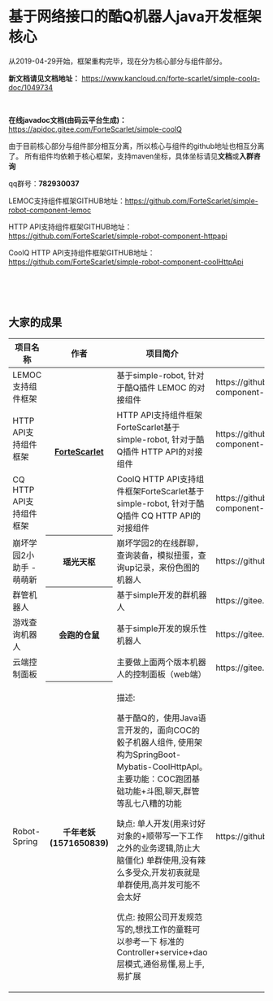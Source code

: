 # 基于网络接口的酷Q机器人java开发框架核心


从2019-04-29开始，框架重构完毕，现在分为核心部分与组件部分。

**新文档请见文档地址：**
https://www.kancloud.cn/forte-scarlet/simple-coolq-doc/1049734

<br>

**在线javadoc文档(由码云平台生成)：**
https://apidoc.gitee.com/ForteScarlet/simple-coolQ

由于目前核心部分与组件部分相互分离，所以核心与组件的github地址也相互分离了。
所有组件均依赖于核心框架，支持maven坐标，具体坐标请见**文档**或**入群咨询**

qq群号：**782930037**

LEMOC支持组件框架GITHUB地址：https://github.com/ForteScarlet/simple-robot-component-lemoc

HTTP API支持组件框架GITHUB地址：https://github.com/ForteScarlet/simple-robot-component-httpapi 

CoolQ HTTP API支持组件框架GITHUB地址：https://github.com/ForteScarlet/simple-robot-component-coolHttpApi

<br>
<br>
<br>

## 大家的成果
<table>
    <thead>
        <tr>
            <th>项目名称</th>
            <th>作者</th>
            <th>项目简介</th>
            <th>项目链接</th>
		</tr>
    </thead>
    <tbody>
        <tr>
        	<td>LEMOC支持组件框架</td>
            <th rowspan='3'>
            	<a href="https://github.com/ForteScarlet" target="_blank">
                	ForteScarlet
                </a>
            </th>
            <td>基于simple-robot, 针对于酷Q插件 LEMOC 的对接组件</td>
            <td>https://github.com/ForteScarlet/simple-robot-component-lemoc</td>
        </tr>
        <tr>
            <td>HTTP API支持组件框架</td>
            <td>HTTP API支持组件框架ForteScarlet基于simple-robot, 针对于酷Q插件 HTTP API的对接组件</td>
            <td>https://github.com/ForteScarlet/simple-robot-component-httpapi</td>
        </tr>
        <tr>
            <td>CQ HTTP API支持组件框架</td>
            <td>CoolQ HTTP API支持组件框架ForteScarlet基于simple-robot, 针对于酷Q插件 CQ HTTP API的对接组件</td>
            <td>https://github.com/ForteScarlet/simple-robot-component-coolHttpApi</td>
        </tr>
        <tr>
            <td>崩坏学园2小助手 - 萌萌新</td>
            <th>瑶光天枢</th>
            <td>崩坏学园2的在线群聊，查询装备，模拟扭蛋，查询up记录，来份色图的机器人</td>
            <td>https://github.com/LiChen233/simple-robot</td>
        </tr>
        <tr>
            <td>群管机器人</td>
            <th rowspan='3'>会跑的仓鼠</th>
            <td>基于simple开发的群机器人</td>
            <td>https://gitee.com/yaozhenyong/cqrobotjar2</td>
        </tr>
        <tr>
            <td>游戏查询机器人</td>
            <td>基于simple开发的娱乐性机器人</td>
            <td>https://gitee.com/yaozhenyong/cqrobotIndependent</td>
        </tr>
        <tr>
            <td>云端控制面板</td>
            <td>主要做上面两个版本机器人的控制面板（web端）	</td>
            <td>https://gitee.com/yaozhenyong/Qqrobotwar</td>
        </tr>
        <tr>
            <td>Robot-Spring</td>
            <th>千年老妖(1571650839)</th>
            <td>
                <p>描述:</p> 
                <p>基于酷Q的，使用Java语言开发的，面向COC的骰子机器人组件, 
                使用架构为SpringBoot-Mybatis-CoolHttpApI。主要功能：COC跑团基础功能+斗图,聊天,群管等乱七八糟的功能</p>
                <p>缺点: 单人开发(用来讨好对象的+顺带写一下工作之外的业务逻辑,防止大脑僵化)
                  	单群使用,没有辣么多受众,开发初衷就是单群使用,高并发可能不会太好
                </p>
                <p>优点: 按照公司开发规范写的,想找工作的童鞋可以参考一下
                标准的Controller+service+dao层模式,通俗易懂,易上手,易扩展
                </p>
            </td>
            <td>https://github.com/17336324331/Robot-Spring.git</td>
        </tr>
</tbody>
</table>  



